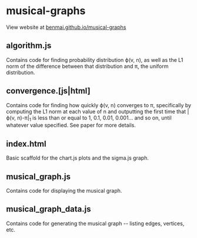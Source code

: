 # musical-graphs

View website at [benmai.github.io/musical-graphs](http://benmai.github.io/musical-graphs)

## algorithm.js
Contains code for finding probability distribution ϕ(v, n), as well as the L1 norm of the difference between that distribution and π, the uniform distribution.

## convergence.[js|html]
Contains code for finding how quickly ϕ(v, n) converges to π, specifically by computing the L1 norm at each value of n and outputting the first time that |ϕ(v, n)-π|<sub>1</sub> is less than or equal to 1, 0.1, 0.01, 0.001... and so on, until whatever value specified. See paper for more details.

## index.html
Basic scaffold for the chart.js plots and the sigma.js graph.

## musical_graph.js
Contains code for displaying the musical graph.

## musical_graph_data.js
Contains code for generating the musical graph -- listing edges, vertices, etc.
